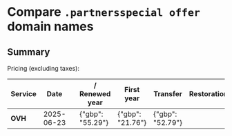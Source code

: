 # Compare `.partnersspecial offer` domain names

## Summary

Pricing (excluding taxes):

| Service | Date |  | / Renewed year | First year | Transfer | Restoration |
|--|--|--|--|--|--|--|
| **OVH** | 2025-06-23 |  | {"gbp": "55.29"} | {"gbp": "21.76"} | {"gbp": "52.79"} |  |
